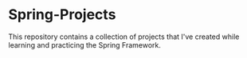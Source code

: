 # Spring-Projects

This repository contains a collection of projects that I've created while learning and practicing the Spring Framework. 
